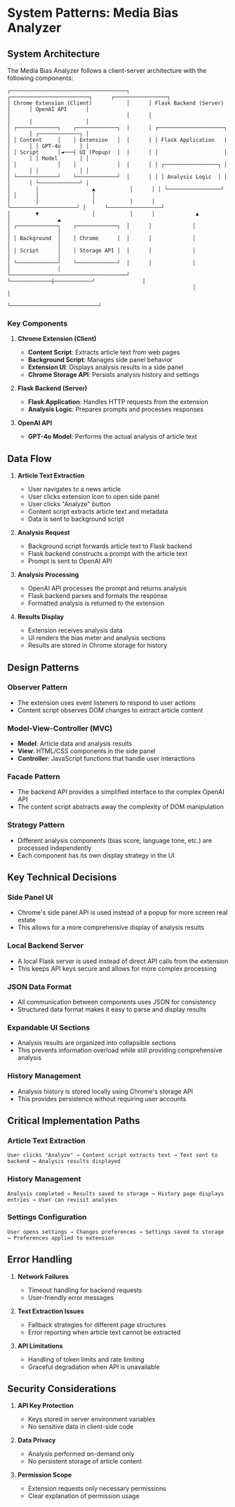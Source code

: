 # System Patterns: Media Bias Analyzer

## System Architecture

The Media Bias Analyzer follows a client-server architecture with the following components:

```
┌─────────────────────────────────────┐      ┌─────────────────────────┐      ┌─────────────────┐
│ Chrome Extension (Client)           │      │ Flask Backend (Server)  │      │ OpenAI API      │
│                                     │      │                         │      │                 │
│ ┌─────────────┐    ┌─────────────┐  │      │ ┌─────────────────────┐ │      │ ┌─────────────┐ │
│ │ Content     │    │ Extension   │  │      │ │ Flask Application   │ │      │ │ GPT-4o      │ │
│ │ Script      │◄───┤ UI (Popup)  │  │      │ │                     │ │      │ │ Model       │ │
│ │             │    │             │  │      │ │ ┌─────────────────┐ │ │      │ │             │ │
│ └─────────────┘    └─────────────┘  │      │ │ │ Analysis Logic  │ │ │      │ └─────────────┘ │
│        │                 ▲           │      │ │ └─────────────────┘ │ │      │                 │
│        │                 │           │      │ └─────────────────────┘ │      └─────────────────┘
│        ▼                 │           │      │             ▲            │               ▲
│ ┌─────────────┐    ┌─────────────┐  │      │             │            │               │
│ │ Background  │    │ Chrome      │  │      │             │            │               │
│ │ Script      │    │ Storage API │  │      │             │            │               │
│ └─────────────┘    └─────────────┘  │      │             │            │               │
└─────────────────────────────────────┘      └─────────────┼────────────┘               │
                                                           │                            │
                                                           └────────────────────────────┘
```

### Key Components

1. **Chrome Extension (Client)**
   - **Content Script**: Extracts article text from web pages
   - **Background Script**: Manages side panel behavior
   - **Extension UI**: Displays analysis results in a side panel
   - **Chrome Storage API**: Persists analysis history and settings

2. **Flask Backend (Server)**
   - **Flask Application**: Handles HTTP requests from the extension
   - **Analysis Logic**: Prepares prompts and processes responses

3. **OpenAI API**
   - **GPT-4o Model**: Performs the actual analysis of article text

## Data Flow

1. **Article Text Extraction**
   - User navigates to a news article
   - User clicks extension icon to open side panel
   - User clicks "Analyze" button
   - Content script extracts article text and metadata
   - Data is sent to background script

2. **Analysis Request**
   - Background script forwards article text to Flask backend
   - Flask backend constructs a prompt with the article text
   - Prompt is sent to OpenAI API

3. **Analysis Processing**
   - OpenAI API processes the prompt and returns analysis
   - Flask backend parses and formats the response
   - Formatted analysis is returned to the extension

4. **Results Display**
   - Extension receives analysis data
   - UI renders the bias meter and analysis sections
   - Results are stored in Chrome storage for history

## Design Patterns

### Observer Pattern
- The extension uses event listeners to respond to user actions
- Content script observes DOM changes to extract article content

### Model-View-Controller (MVC)
- **Model**: Article data and analysis results
- **View**: HTML/CSS components in the side panel
- **Controller**: JavaScript functions that handle user interactions

### Facade Pattern
- The backend API provides a simplified interface to the complex OpenAI API
- The content script abstracts away the complexity of DOM manipulation

### Strategy Pattern
- Different analysis components (bias score, language tone, etc.) are processed independently
- Each component has its own display strategy in the UI

## Key Technical Decisions

### Side Panel UI
- Chrome's side panel API is used instead of a popup for more screen real estate
- This allows for a more comprehensive display of analysis results

### Local Backend Server
- A local Flask server is used instead of direct API calls from the extension
- This keeps API keys secure and allows for more complex processing

### JSON Data Format
- All communication between components uses JSON for consistency
- Structured data format makes it easy to parse and display results

### Expandable UI Sections
- Analysis results are organized into collapsible sections
- This prevents information overload while still providing comprehensive analysis

### History Management
- Analysis history is stored locally using Chrome's storage API
- This provides persistence without requiring user accounts

## Critical Implementation Paths

### Article Text Extraction
```
User clicks "Analyze" → Content script extracts text → Text sent to backend → Analysis results displayed
```

### History Management
```
Analysis completed → Results saved to storage → History page displays entries → User can revisit analyses
```

### Settings Configuration
```
User opens settings → Changes preferences → Settings saved to storage → Preferences applied to extension
```

## Error Handling

1. **Network Failures**
   - Timeout handling for backend requests
   - User-friendly error messages

2. **Text Extraction Issues**
   - Fallback strategies for different page structures
   - Error reporting when article text cannot be extracted

3. **API Limitations**
   - Handling of token limits and rate limiting
   - Graceful degradation when API is unavailable

## Security Considerations

1. **API Key Protection**
   - Keys stored in server environment variables
   - No sensitive data in client-side code

2. **Data Privacy**
   - Analysis performed on-demand only
   - No persistent storage of article content

3. **Permission Scope**
   - Extension requests only necessary permissions
   - Clear explanation of permission usage
